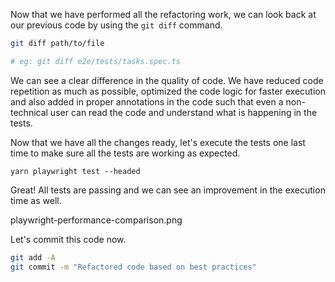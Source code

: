 Now that we have performed all the refactoring work, we can look
back at our previous code by using the `git diff` command.

```bash
git diff path/to/file

# eg: git diff e2e/tests/tasks.spec.ts
```

We can see a clear difference in the quality of code. We have
reduced code repetition as much as possible, optimized the
code logic for faster execution and also added in proper
annotations in the code such that even a non-technical
user can read the code and understand what is happening in
the tests.

Now that we have all the changes ready, let's execute the tests
one last time to make sure all the tests are working as expected.

```
yarn playwright test --headed
```

Great! All tests are passing and we can see an improvement in the execution
time as well.

<image>playwright-performance-comparison.png</image>

Let's commit this code now.

```bash
git add -A
git commit -m "Refactored code based on best practices"
```
